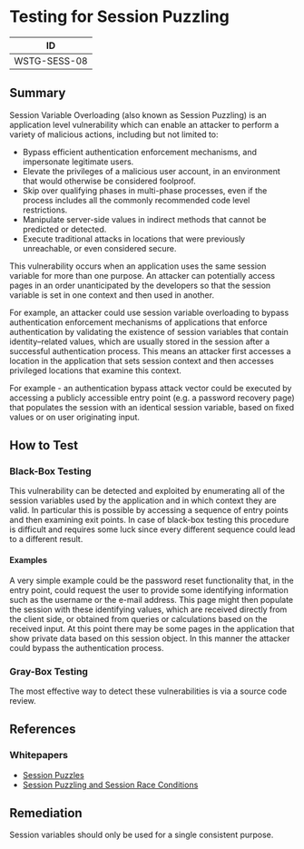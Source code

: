 # Testing for Session Puzzling

|ID          |
|------------|
|WSTG-SESS-08|

## Summary

Session Variable Overloading (also known as Session Puzzling) is an application level vulnerability which can enable an attacker to perform a variety of malicious actions, including but not limited to:

- Bypass efficient authentication enforcement mechanisms, and impersonate legitimate users.
- Elevate the privileges of a malicious user account, in an environment that would otherwise be considered foolproof.
- Skip over qualifying phases in multi-phase processes, even if the process includes all the commonly recommended code level restrictions.
- Manipulate server-side values in indirect methods that cannot be predicted or detected.
- Execute traditional attacks in locations that were previously unreachable, or even considered secure.

This vulnerability occurs when an application uses the same session variable for more than one purpose. An attacker can potentially access pages in an order unanticipated by the developers so that the session variable is set in one context and then used in another.

For example, an attacker could use session variable overloading to bypass authentication enforcement mechanisms of applications that enforce authentication by validating the existence of session variables that contain identity–related values, which are usually stored in the session after a successful authentication process. This means an attacker first accesses a location in the application that sets session context and then accesses privileged locations that examine this context.

For example - an authentication bypass attack vector could be executed by accessing a publicly accessible entry point (e.g. a password recovery page) that populates the session with an identical session variable, based on fixed values or on user originating input.

## How to Test

### Black-Box Testing

This vulnerability can be detected and exploited by enumerating all of the session variables used by the application and in which context they are valid. In particular this is possible by accessing a sequence of entry points and then examining exit points. In case of black-box testing this procedure is difficult and requires some luck since every different sequence could lead to a different result.

#### Examples

A very simple example could be the password reset functionality that, in the entry point, could request the user to provide some identifying information such as the username or the e-mail address. This page might then populate the session with these identifying values, which are received directly from the client side, or obtained from queries or calculations based on the received input. At this point there may be some pages in the application that show private data based on this session object. In this manner the attacker could bypass the authentication process.

### Gray-Box Testing

The most effective way to detect these vulnerabilities is via a source code review.

## References

### Whitepapers

- [Session Puzzles](https://storage.googleapis.com/google-code-archive-downloads/v2/code.google.com/puzzlemall/Session%20Puzzles%20-%20Indirect%20Application%20Attack%20Vectors%20-%20May%202011%20-%20Whitepaper.pdf)
- [Session Puzzling and Session Race Conditions](http://sectooladdict.blogspot.com/2011/09/session-puzzling-and-session-race.html)

## Remediation

Session variables should only be used for a single consistent purpose.
